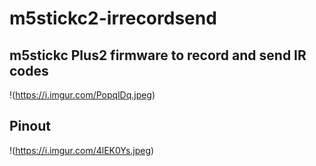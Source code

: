 # m5stickc2-irrecordsend
## m5stickc Plus2 firmware to record and send IR codes

!(https://i.imgur.com/PopqlDq.jpeg)


## Pinout 

!(https://i.imgur.com/4lEK0Ys.jpeg)
